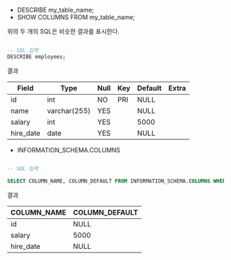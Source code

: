 
- DESCRIBE my_table_name;
- SHOW COLUMNS FROM my_table_name;

위의 두 개의 SQL은 비슷한 결과를 표시한다.

```SQL

-- SQL 입력
DESCRIBE employees;

```

결과

| Field | Type | Null | Key | Default | Extra | 
|-----------|--------------|------|-----|---------|-------|
| id | int | NO | PRI | NULL | |
| name | varchar(255) | YES | | NULL | | 
| salary | int | YES | | 5000 | | 
| hire_date | date | YES | | NULL | |


- INFORMATION_SCHEMA.COLUMNS 

```SQL

-- SQL 입력

SELECT COLUMN_NAME, COLUMN_DEFAULT FROM INFORMATION_SCHEMA.COLUMNS WHERE TABLE_SCHEMA = 'company' AND TABLE_NAME = 'employees';

```

결과

| COLUMN_NAME | COLUMN_DEFAULT |
|-------------|----------------| 
| id | NULL | | name | NULL | 
| salary | 5000 |
| hire_date | NULL |